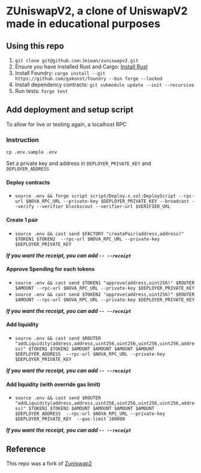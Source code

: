 # ZUniswapV2, a clone of UniswapV2 made in educational purposes

## Using this repo

1. `git clone git@github.com:Jeiwan/zuniswapv2.git`
1. Ensure you have installed Rust and Cargo: [Install Rust](https://www.rust-lang.org/tools/install)
1. Install Foundry:
   `cargo install --git https://github.com/gakonst/foundry --bin forge --locked`
1. Install dependency contracts:
   `git submodule update --init --recursive`
1. Run tests:
   `forge test`

## Add deployment and setup script

To allow for live or testing again, a localhost RPC

### Instruction

`cp .env.sample .env`

Set a private key and address in `DEPLOYER_PRIVATE_KEY` and `DEPLOYER_ADDRESS`

#### Deploy contracts

- `source .env && forge script script/Deploy.s.sol:DeployScript --rpc-url $NOVA_RPC_URL --private-key $DEPLOYER_PRIVATE_KEY --broadcast --verify --verifier blockscout --verifier-url $VERIFIER_URL`

#### Create 1 pair

- `source .env && cast send $FACTORY "createPair(address,address)" $TOKEN1 $TOKEN2  --rpc-url $NOVA_RPC_URL --private-key $DEPLOYER_PRIVATE_KEY`

***If you want the receipt, you can add `-- --receipt`***

#### Approve Spending for each tokens

- `source .env && cast send $TOKEN1 "approve(address,uint256)" $ROUTER $AMOUNT --rpc-url $NOVA_RPC_URL --private-key $DEPLOYER_PRIVATE_KEY`
- `source .env && cast send $TOKEN2 "approve(address,uint256)" $ROUTER $AMOUNT --rpc-url $NOVA_RPC_URL --private-key $DEPLOYER_PRIVATE_KEY`

***If you want the receipt, you can add `-- --receipt`***

#### Add liquidity

- `source .env && cast send $ROUTER "addLiquidity(address,address,uint256,uint256,uint256,uint256,address)" $TOKEN1 $TOKEN2 $AMOUNT $AMOUNT $AMOUNT $AMOUNT $DEPLOYER_ADDRESS  --rpc-url $NOVA_RPC_URL --private-key $DEPLOYER_PRIVATE_KEY`

***If you want the receipt, you can add `-- --receipt`***

#### Add liquidity (with override gas limit)

- `source .env && cast send $ROUTER "addLiquidity(address,address,uint256,uint256,uint256,uint256,address)" $TOKEN1 $TOKEN2 $AMOUNT $AMOUNT $AMOUNT $AMOUNT $DEPLOYER_ADDRESS  --rpc-url $NOVA_RPC_URL --private-key $DEPLOYER_PRIVATE_KEY  --gas-limit 100000`

***If you want the receipt, you can add `-- --receipt`***

## Reference

This repo was a fork of  [Zuniswap2](https://github.com/Jeiwan/zuniswapv2)